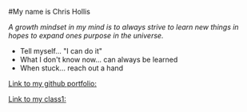 #My name is Chris Hollis

*A growth mindset in my mind is to always strive to learn new things in hopes to expand ones purpose in the universe.*

* Tell myself... "I can do it"
* What I don't know now... can always be learned
* When stuck... reach out a hand

[Link to my github portfolio:](https://github.com/Hollistr)

[Link to my class1:](https://hollistr.github.io/reading-notes/class1)
